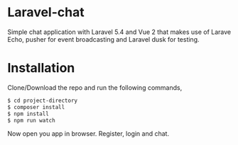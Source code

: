 # Laravel-chat
Simple chat application with Laravel 5.4 and Vue 2 that makes use of Larave Echo, pusher for event broadcasting and Laravel dusk for testing.

# Installation
Clone/Download the repo and run the following commands,

```sh
$ cd project-directory
$ composer install
$ npm install
$ npm run watch
```

Now open you app in browser. Register, login and chat.